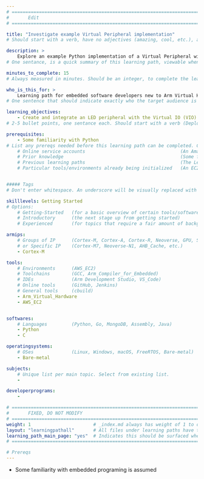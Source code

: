 ```yaml
---
# ================================================================================
#       Edit
# ================================================================================

title: "Investigate example Virtual Peripheral implementation"
# Should start with a verb, have no adjectives (amazing, cool, etc.), and be as concise as possible.

description: >
    Explore an example Python implementation of a Virtual Peripheral with Arm Virtual Hardware and Virtual IO.
# One sentance, is a quick summary of this learning path, viewable when searching through all learning paths. 

minutes_to_complete: 15
# Always measured in minutes. Should be an integer, to complete the learning path (not just read it).

who_is_this_for: >
    Learning path for embedded software developers new to Arm Virtual Hardware to get familiar with main features.
# One sentence that should indicate exactly who the target audience is (developers in X industries using Y tools/software for Z use-case).

learning_objectives: 
    - Create and integrate an LED peripheral with the Virtual IO (VIO) interface of AVH.
# 2-5 bullet points, one sentance each. Should start with a verb (Deploy, Measure) and indicate the value of the objective if possible.

prerequisites:
    - Some familiarity with Python
# List any prereqs needed before this learning path can be completed. Can include:
    # Online service accounts                                   (An Amazon Web Services account)
    # Prior knowledge                                           (Some familiarity with embedded programing)
    # Previous learning paths                                   (The Learning Path: Getting Started with Arm Virtual Hardware)
    # Particular tools/environments already being initialized   (An EC2 instance with AVH installed)


##### Tags
# Don't enter whitespace. An underscore will be visually replaced with whitespace.

skilllevels: Getting Started
# Options:
    # Getting-Started   (for a basic overview of certain tools/softwares/topics)
    # Introductory      (the next stage up from getting started)
    # Experienced       (for topics that require a fair amount of background knowledge in tools/softwares/topics to complete)

armips:
    # Groups of IP      (Cortex-M, Cortex-A, Cortex-R, Neoverse, GPU, System IP, etc.)
    # or Specific IP    (Cortex-M7, Neoverse-N1, AHB_Cache, etc.)
    - Cortex-M

tools:
    # Environments      (AWS_EC2)
    # Toolchains        (GCC, Arm_Compiler_for_Embedded)
    # IDEs              (Arm Development Studio, VS_Code)
    # Online tools      (GitHub, Jenkins)
    # General tools     (cbuild)
    - Arm_Virtual_Hardware
    - AWS_EC2


softwares:
    # Languages         (Python, Go, MongoDB, Assembly, Java)
    - Python
    - C

operatingsystems:
    # OSes              (Linux, Windows, macOS, FreeRTOS, Bare-metal)
    - Bare-metal

subjects:
    # Unique list per main topic. Select from existing list.
    - 

developerprograms:
    - 

# ================================================================================
#       FIXED, DO NOT MODIFY
# ================================================================================
weight: 1                       # _index.md always has weight of 1 to order correctly
layout: "learningpathall"       # All files under learning paths have this same wrapper
learning_path_main_page: "yes"  # Indicates this should be surfaced when looking for related content. Only set for _index.md of learning path content.
# ================================================================================

# Prereqs
---
```

- Some familiarity with embedded programing is assumed
